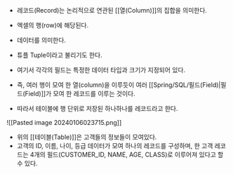 - 레코드(Record)는 논리적으로 연관된 [[열(Column)]]의 집합을 의미한다.
- 엑셀의 행(row)에 해당된다. 
- 데이터를 의미한다.
- 튜플 Tuple이라고 불리기도 한다.

- 여기서 각각의 필드는 특정한 데이터 타입과 크기가 지정되어 있다.
- 즉, 여러 행이 모여 한 열(column)을 이루듯이 여러 [[Spring/SQL/필드(Field)|필드(Field)]]가 모여 한 레코드를 이루는 것이다.
- 따라서 테이블에 행 단위로 저장된 하나하나를 레코드라고 한다.

![[Pasted image 20240106023715.png]]

- 위의 [[테이블(Table)]]은 고객들의 정보들이 모여있다.
- 고객의 ID, 이름, 나이, 등급 데이터가 모여 하나의 레코드를 구성하며, 한 고객 레코드는 4개의 필드(CUSTOMER_ID, NAME, AGE, CLASS)로 이루어져 있다고 할 수 있다.